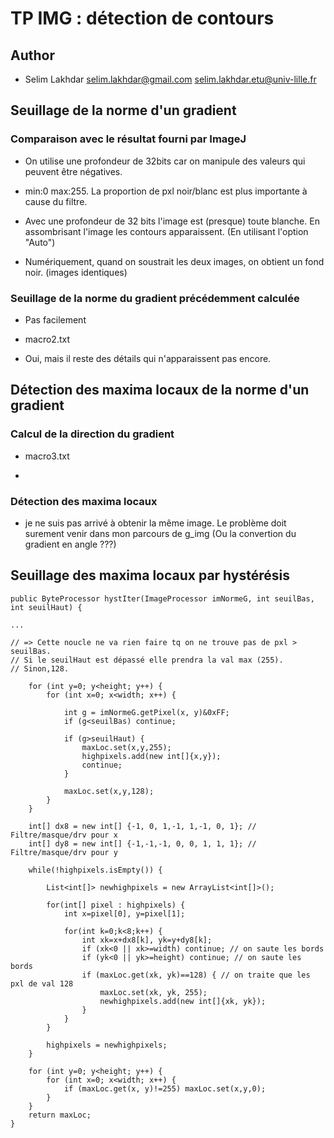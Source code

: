 # TP IMG : détection de contours

## Author
* Selim Lakhdar <selim.lakhdar@gmail.com> <selim.lakhdar.etu@univ-lille.fr>

## Seuillage de la norme d'un gradient 

### Comparaison avec le résultat fourni par ImageJ

- On utilise une profondeur de 32bits car on manipule des valeurs qui peuvent être négatives.
- min:0 max:255. La proportion de pxl noir/blanc est plus importante à cause du filtre.

- Avec une profondeur de 32 bits l'image est (presque) toute blanche. En assombrisant l'image les contours apparaissent. (En utilisant l'option "Auto")

- Numériquement, quand on soustrait les deux images, on obtient un fond noir. (images identiques)

### Seuillage de la norme du gradient précédemment calculée

- Pas facilement

- macro2.txt

- Oui, mais il reste des détails qui n'apparaissent pas encore.

## Détection des maxima locaux de la norme d'un gradient

### Calcul de la direction du gradient

- macro3.txt

- 

### Détection des maxima locaux

- je ne suis pas arrivé à obtenir la même image. Le problème doit surement venir dans mon parcours de g_img (Ou la convertion du gradient en angle ???)


## Seuillage des maxima locaux par hystérésis

```
public ByteProcessor hystIter(ImageProcessor imNormeG, int seuilBas, int seuilHaut) {

...

// => Cette noucle ne va rien faire tq on ne trouve pas de pxl > seuilBas.
// Si le seuilHaut est dépassé elle prendra la val max (255).
// Sinon,128. 

    for (int y=0; y<height; y++) {
        for (int x=0; x<width; x++) {

            int g = imNormeG.getPixel(x, y)&0xFF;
            if (g<seuilBas) continue;

            if (g>seuilHaut) {
                maxLoc.set(x,y,255);
                highpixels.add(new int[]{x,y});
                continue;
            }

            maxLoc.set(x,y,128);
        }
    }

    int[] dx8 = new int[] {-1, 0, 1,-1, 1,-1, 0, 1}; // Filtre/masque/drv pour x
    int[] dy8 = new int[] {-1,-1,-1, 0, 0, 1, 1, 1}; // Filtre/masque/drv pour y

    while(!highpixels.isEmpty()) {

        List<int[]> newhighpixels = new ArrayList<int[]>();

        for(int[] pixel : highpixels) {
            int x=pixel[0], y=pixel[1];

            for(int k=0;k<8;k++) {
                int xk=x+dx8[k], yk=y+dy8[k];
                if (xk<0 || xk>=width) continue; // on saute les bords
                if (yk<0 || yk>=height) continue; // on saute les bords
                if (maxLoc.get(xk, yk)==128) { // on traite que les pxl de val 128
                    maxLoc.set(xk, yk, 255);
                    newhighpixels.add(new int[]{xk, yk});
                }
            }
        }

        highpixels = newhighpixels;
    }

    for (int y=0; y<height; y++) {
        for (int x=0; x<width; x++) {
            if (maxLoc.get(x, y)!=255) maxLoc.set(x,y,0);
        }
    }
    return maxLoc;
}
```
